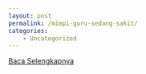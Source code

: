 ```yaml
---
layout: post
permalink: /mimpi-guru-sedang-sakit/
categories:
    - Uncategorized
---
```


[Baca Selengkapnya](/01)